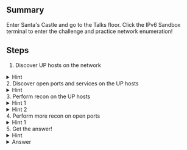 ## Summary
Enter Santa's Castle and go to the Talks floor. Click the IPv6 Sandbox terminal to enter the challenge and practice network enumeration!

## Steps
1. Discover UP hosts on the network
<details>
  <summary>Hint</summary>
  nmap has a no port scan flag (-sn) and you can scan CIDR ranges, like x.x.x.0/24
</details>
2. Discover open ports and services on the UP hosts
<details>
  <summary>Hint</summary>
  nmap 192.168.160.2
</details>
3. Perform recon on the UP hosts
<details>
  <summary>Hint 1</summary>
  curl http://192.168.160.2
</details>
<details>
  <summary>Hint 2</summary>
  curl http://ipv6-server.ipv6guest.kringlecastle.com
</details>
4. Perform more recon on open ports
<details>
  <summary>Hint 1</summary>
  nmap -6 2604:...:e405
</details>
5. Get the answer!
<details>
  <summary>Hint</summary>
  curl http://[2604:...:e405]:9000
</details>
<details>
  <summary>Answer</summary>
  PieceOnEarth
</details>
